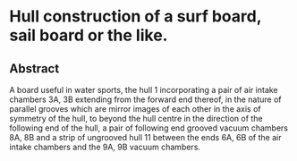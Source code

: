 # Hull construction of a surf board, sail board or the like.

## Abstract
A board useful in water sports, the hull 1 incorporating a pair of air intake chambers 3A, 3B extending from the forward end thereof, in the nature of parallel grooves which are mirror images of each other in the axis of symmetry of the hull, to beyond the hull centre in the direction of the following end of the hull, a pair of following end grooved vacuum chambers 8A, 8B and a strip of ungrooved hull 11 between the ends 6A, 6B of the air intake chambers and the 9A, 9B vacuum chambers.